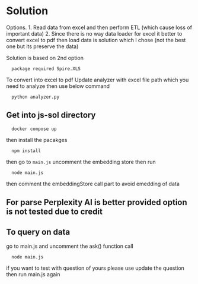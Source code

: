 # Solution
  Options.
    1. Read data from excel and then perform ETL (which cause loss of important data)
    2. Since there is no way data loader for excel it better to convert excel to pdf then load data is solution which I chose (not the best one but its preserve the data)

  Solution is based on 2nd option
  ```code 
    package required Spire.XLS 
  ```
  To convert into excel to pdf
  Update analyzer with excel file path which you need to analyze then use below command
  ```code 
    python analyzer.py
  ```

  ## Get into js-sol directory
  ```code
    docker compose up
  ```
  then install the pacakges
  ```code
    npm install 
  ```
  then go to `main.js` uncomment the embedding store
  then run
  ```code
    node main.js
  ```
  then comment the embeddingStore call part to avoid emedding of data

  ## For parse Perplexity AI is better provided option is not tested due to credit

  ## To query on data

  go to main.js and uncomment the ask() function call

  ```code
    node main.js
  ```
  if you want to test with question of yours please use update the question then run main.js again
  